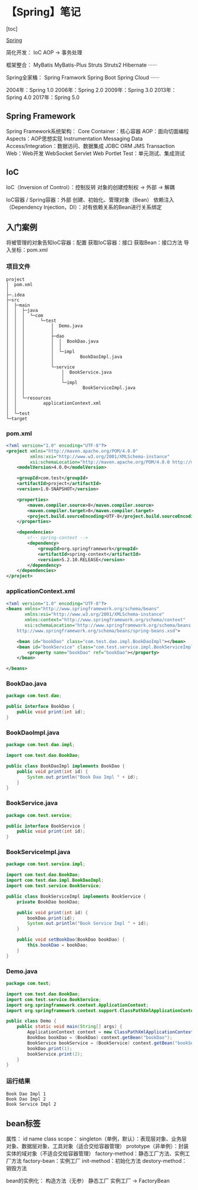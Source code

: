 # 【Spring】笔记



[toc]



[Spring](https://spring.io/)



简化开发：
	IoC
	AOP
	→ 事务处理

框架整合：
	MyBatis
	MyBatis-Plus
	Struts
	Struts2
	Hibernate
	······

Spring全家桶：
	Spring Framwork
	Spring Boot
	Spring Cloud
	······

2004年：Spring 1.0
2006年：Spring 2.0
2009年：Spring 3.0
2013年：Spring 4.0
2017年：Spring 5.0



## Spring Framework

Spring Framework系统架构：
	Core Container：核心容器
	AOP：面向切面编程
	Aspects：AOP思想实现
	Instrumentation
	Messaging
	Data Access/Integration：数据访问、数据集成
		JDBC
		ORM
		JMS
		Transaction
	Web：Web开发
		WebSocket
		Servlet
		Web
		Portlet
	Test：单元测试、集成测试



## IoC

IoC（Inversion of Control）：控制反转
	对象的创建控制权 → 外部 → 解耦

IoC容器 / Spring容器：外部
	创建、初始化、管理对象（Bean）
	依赖注入（Dependency Injection，DI）：对有依赖关系的Bean进行关系绑定



## 入门案例

将被管理的对象告知IoC容器：配置
获取IoC容器：接口
获取Bean：接口方法
导入坐标：pom.xml



### 项目文件

```
project
│  pom.xml
│
├─.idea
├─src
│  ├─main
│  │  ├─java
│  │  │  └─com
│  │  │      └─test
│  │  │          │  Demo.java
│  │  │          │
│  │  │          ├─dao
│  │  │          │  │  BookDao.java
│  │  │          │  │
│  │  │          │  └─impl
│  │  │          │          BookDaoImpl.java
│  │  │          │
│  │  │          └─service
│  │  │              │  BookService.java
│  │  │              │
│  │  │              └─impl
│  │  │                      BookServiceImpl.java
│  │  │
│  │  └─resources
│  │          applicationContext.xml
│  │
│  └─test
└─target
```



### pom.xml

```xml
<?xml version="1.0" encoding="UTF-8"?>
<project xmlns="http://maven.apache.org/POM/4.0.0"
         xmlns:xsi="http://www.w3.org/2001/XMLSchema-instance"
         xsi:schemaLocation="http://maven.apache.org/POM/4.0.0 http://maven.apache.org/xsd/maven-4.0.0.xsd">
    <modelVersion>4.0.0</modelVersion>

    <groupId>com.test</groupId>
    <artifactId>project</artifactId>
    <version>1.0-SNAPSHOT</version>

    <properties>
        <maven.compiler.source>8</maven.compiler.source>
        <maven.compiler.target>8</maven.compiler.target>
        <project.build.sourceEncoding>UTF-8</project.build.sourceEncoding>
    </properties>

    <dependencies>
        <!-- spring-context -->
        <dependency>
            <groupId>org.springframework</groupId>
            <artifactId>spring-context</artifactId>
            <version>5.2.10.RELEASE</version>
        </dependency>
    </dependencies>
</project>
```



### applicationContext.xml

```xml
<?xml version="1.0" encoding="UTF-8"?>
<beans xmlns="http://www.springframework.org/schema/beans"
       xmlns:xsi="http://www.w3.org/2001/XMLSchema-instance"
       xmlns:context="http://www.springframework.org/schema/context"
       xsi:schemaLocation="http://www.springframework.org/schema/beans
    http://www.springframework.org/schema/beans/spring-beans.xsd">

    <bean id="bookDao" class="com.test.dao.impl.BookDaoImpl"></bean>
    <bean id="bookService" class="com.test.service.impl.BookServiceImpl">
        <property name="bookDao" ref="bookDao"></property>
    </bean>

</beans>
```



### BookDao.java

```java
package com.test.dao;

public interface BookDao {
    public void print(int id);
}
```



### BookDaoImpl.java

```java
package com.test.dao.impl;

import com.test.dao.BookDao;

public class BookDaoImpl implements BookDao {
    public void print(int id) {
        System.out.println("Book Dao Impl " + id);
    }
}
```



### BookService.java

```java
package com.test.service;

public interface BookService {
    public void print(int id);
}
```



### BookServiceImpl.java

```java
package com.test.service.impl;

import com.test.dao.BookDao;
import com.test.dao.impl.BookDaoImpl;
import com.test.service.BookService;

public class BookServiceImpl implements BookService {
    private BookDao bookDao;

    public void print(int id) {
        bookDao.print(id);
        System.out.println("Book Service Impl " + id);
    }

    public void setBookDao(BookDao bookDao) {
        this.bookDao = bookDao;
    }
}
```



### Demo.java

```java
package com.test;

import com.test.dao.BookDao;
import com.test.service.BookService;
import org.springframework.context.ApplicationContext;
import org.springframework.context.support.ClassPathXmlApplicationContext;

public class Demo {
    public static void main(String[] args) {
        ApplicationContext context = new ClassPathXmlApplicationContext("applicationContext.xml");
        BookDao bookDao = (BookDao) context.getBean("bookDao");
        BookService bookService = (BookService) context.getBean("bookService");
        bookDao.print(1);
        bookService.print(2);
    }
}
```



### 运行结果

```
Book Dao Impl 1
Book Dao Impl 2
Book Service Impl 2
```



## bean标签

属性：
	id
	name
	class
	scope：
		singleton（单例，默认）：表现层对象、业务层对象、数据层对象、工具对象（适合交给容器管理）
		prototype（非单例）：封装实体的域对象（不适合交给容器管理）
	factory-method：静态工厂方法、实例工厂方法
	factory-bean：实例工厂
	init-method：初始化方法
	destory-method：销毁方法

bean的实例化：
	构造方法（无参）
	静态工厂
	实例工厂
	→ FactoryBean
